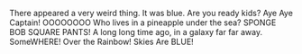 There appeared a very weird thing.
It was blue.
Are you ready kids?
Aye Aye Captain!
OOOOOOOO
Who lives in a pineapple under the sea?
SPONGE BOB SQUARE PANTS!
A long long time ago,
in a galaxy far far away.
SomeWHERE! Over the Rainbow!
Skies Are BLUE!
